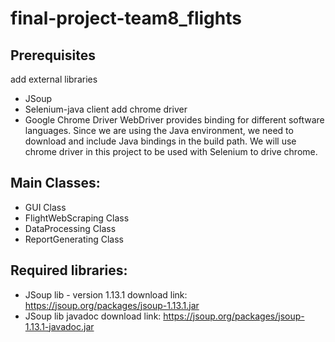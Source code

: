 # final-project-team8_flights

## Prerequisites
add external libraries
* JSoup
* Selenium-java client
add chrome driver
* Google Chrome Driver
WebDriver provides binding for different software languages. Since we are using the Java environment, we need to download and include Java bindings in the build path. We will use chrome driver in this project to be used with Selenium to drive chrome.

## Main Classes:
* GUI Class
* FlightWebScraping Class
* DataProcessing Class
* ReportGenerating Class


## Required libraries:
* JSoup lib - version 1.13.1
download link: https://jsoup.org/packages/jsoup-1.13.1.jar
* JSoup lib javadoc
download link: https://jsoup.org/packages/jsoup-1.13.1-javadoc.jar
